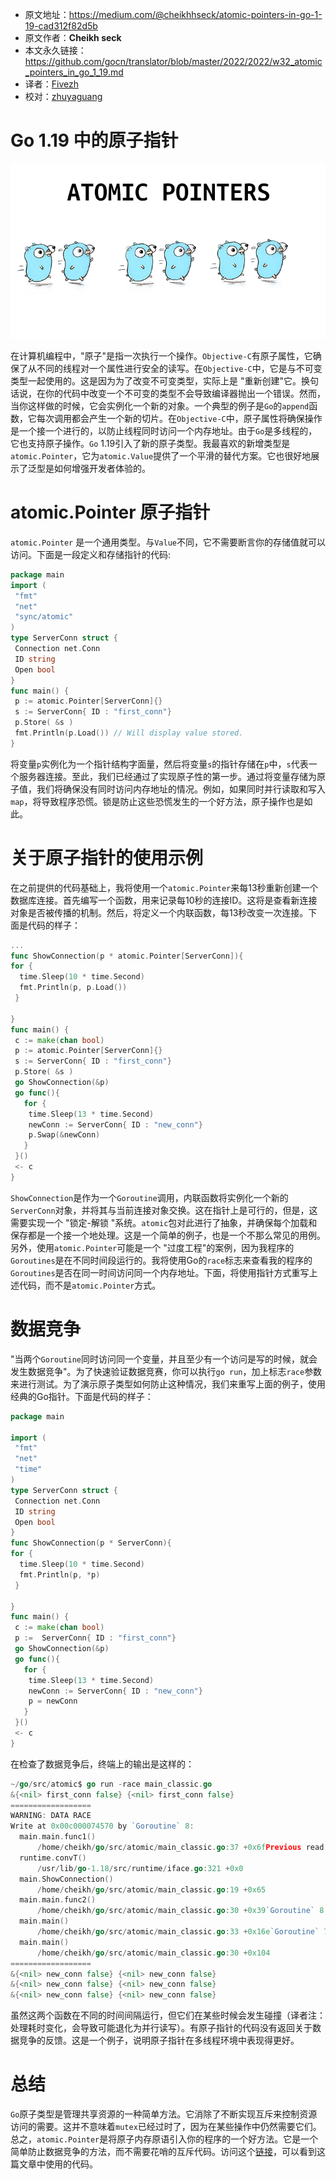 - 原文地址：https://medium.com/@cheikhhseck/atomic-pointers-in-go-1-19-cad312f82d5b
- 原文作者：**Cheikh seck**
- 本文永久链接：https://github.com/gocn/translator/blob/master/2022/2022/w32_atomic_pointers_in_go_1_19.md
- 译者：[Fivezh](https://github.com/fivezh)
- 校对：[zhuyaguang](https://github.com/zhuyaguang)

# Go 1.19 中的原子指针

![img](../static/images/2022/w32_atomic_pointers_in_go_1_19/atomic-pointers.png)

在计算机编程中，"原子"是指一次执行一个操作。`Objective-C`有原子属性，它确保了从不同的线程对一个属性进行安全的读写。在`Objective-C`中，它是与不可变类型一起使用的。这是因为为了改变不可变类型，实际上是 "重新创建"它。换句话说，在你的代码中改变一个不可变的类型不会导致编译器抛出一个错误。然而，当你这样做的时候，它会实例化一个新的对象。一个典型的例子是`Go`的`append`函数，它每次调用都会产生一个新的切片。在`Objective-C`中，原子属性将确保操作是一个接一个进行的，以防止线程同时访问一个内存地址。由于`Go`是多线程的，它也支持原子操作。`Go` 1.19引入了新的原子类型。我最喜欢的新增类型是`atomic.Pointer`，它为`atomic.Value`提供了一个平滑的替代方案。它也很好地展示了泛型是如何增强开发者体验的。

# atomic.Pointer 原子指针

`atomic.Pointer` 是一个通用类型。与`Value`不同，它不需要断言你的存储值就可以访问。下面是一段定义和存储指针的代码:

```go
package main
import (
 "fmt"
 "net"
 "sync/atomic"
)
type ServerConn struct {
 Connection net.Conn
 ID string
 Open bool
}
func main() {
 p := atomic.Pointer[ServerConn]{}
 s := ServerConn{ ID : "first_conn"}
 p.Store( &s )
 fmt.Println(p.Load()) // Will display value stored.
}
```

将变量`p`实例化为一个指针结构字面量，然后将变量`s`的指针存储在`p`中，`s`代表一个服务器连接。至此，我们已经通过了实现原子性的第一步。通过将变量存储为原子值，我们将确保没有同时访问内存地址的情况。例如，如果同时并行读取和写入`map`，将导致程序恐慌。锁是防止这些恐慌发生的一个好方法，原子操作也是如此。


# 关于原子指针的使用示例

在之前提供的代码基础上，我将使用一个`atomic.Pointer`来每13秒重新创建一个数据库连接。首先编写一个函数，用来记录每10秒的连接ID。这将是查看新连接对象是否被传播的机制。然后，将定义一个内联函数，每13秒改变一次连接。下面是代码的样子：

```go
...
func ShowConnection(p * atomic.Pointer[ServerConn]){
for {
  time.Sleep(10 * time.Second)
  fmt.Println(p, p.Load())
 }
 
}
func main() {
 c := make(chan bool)
 p := atomic.Pointer[ServerConn]{}
 s := ServerConn{ ID : "first_conn"}
 p.Store( &s )
 go ShowConnection(&p)
 go func(){
   for {
    time.Sleep(13 * time.Second)
    newConn := ServerConn{ ID : "new_conn"}
    p.Swap(&newConn)
   }
 }()
 <- c
}
```

`ShowConnection`是作为一个`Goroutine`调用，内联函数将实例化一个新的`ServerConn`对象，并将其与当前连接对象交换。这在指针上是可行的，但是，这需要实现一个 "锁定-解锁 "系统。`atomic`包对此进行了抽象，并确保每个加载和保存都是一个接一个地处理。这是一个简单的例子，也是一个不那么常见的用例。另外，使用`atomic.Pointer`可能是一个 "过度工程"的案例，因为我程序的`Goroutines`是在不同时间段运行的。我将使用Go的`race`标志来查看我的程序的`Goroutines`是否在同一时间访问同一个内存地址。下面，将使用指针方式重写上述代码，而不是`atomic.Pointer`方式。

# 数据竞争

"当两个`Goroutine`同时访问同一个变量，并且至少有一个访问是写的时候，就会发生数据竞争"。为了快速验证数据竞赛，你可以执行`go run`，加上标志`race`参数来进行测试。为了演示原子类型如何防止这种情况，我们来重写上面的例子，使用经典的Go指针。下面是代码的样子：

```go
package main

import (
 "fmt"
 "net"
 "time"
)
type ServerConn struct {
 Connection net.Conn
 ID string
 Open bool
}
func ShowConnection(p * ServerConn){
for {
  time.Sleep(10 * time.Second)
  fmt.Println(p, *p)
 }
 
}
func main() {
 c := make(chan bool)
 p :=  ServerConn{ ID : "first_conn"}
 go ShowConnection(&p)
 go func(){
   for {
    time.Sleep(13 * time.Second)
    newConn := ServerConn{ ID : "new_conn"}
    p = newConn
   }
 }()
 <- c
}
```

在检查了数据竞争后，终端上的输出是这样的：

```go
~/go/src/atomic$ go run -race main_classic.go 
&{<nil> first_conn false} {<nil> first_conn false}
==================
WARNING: DATA RACE
Write at 0x00c000074570 by `Goroutine` 8:
  main.main.func1()
      /home/cheikh/go/src/atomic/main_classic.go:37 +0x6fPrevious read at 0x00c000074570 by `Goroutine` 7:
  runtime.convT()
      /usr/lib/go-1.18/src/runtime/iface.go:321 +0x0
  main.ShowConnection()
      /home/cheikh/go/src/atomic/main_classic.go:19 +0x65
  main.main.func2()
      /home/cheikh/go/src/atomic/main_classic.go:30 +0x39`Goroutine` 8 (running) created at:
  main.main()
      /home/cheikh/go/src/atomic/main_classic.go:33 +0x16e`Goroutine` 7 (running) created at:
  main.main()
      /home/cheikh/go/src/atomic/main_classic.go:30 +0x104
==================
&{<nil> new_conn false} {<nil> new_conn false}
&{<nil> new_conn false} {<nil> new_conn false}
&{<nil> new_conn false} {<nil> new_conn false}
```

虽然这两个函数在不同的时间间隔运行，但它们在某些时候会发生碰撞（译者注：处理耗时变化，会导致可能退化为并行读写）。有原子指针的代码没有返回关于数据竞争的反馈。这是一个例子，说明原子指针在多线程环境中表现得更好。

# 总结

`Go`原子类型是管理共享资源的一种简单方法。它消除了不断实现互斥来控制资源访问的需要。这并不意味着`mutex`已经过时了，因为在某些操作中仍然需要它们。总之，`atomic.Pointer`是将原子内存原语引入你的程序的一个好方法。它是一个简单防止数据竞争的方法，而不需要花哨的互斥代码。访问这个[链接](https://go.dev/doc/articles/race_detector)，可以看到这篇文章中使用的代码。
